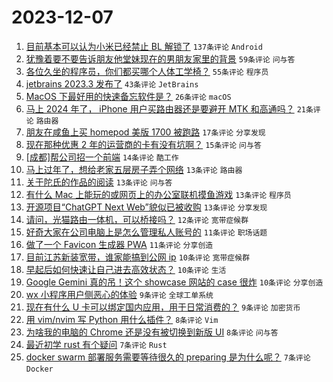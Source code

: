 # 2023-12-07

1. [目前基本可以认为小米已经禁止 BL 解锁了](https://www.v2ex.com/t/998253) `137条评论` `Android`
1. [犹豫着要不要告诉朋友他堂妹现在的男朋友家里的背景](https://www.v2ex.com/t/998257) `59条评论` `问与答`
1. [各位久坐的程序员，你们都买哪个人体工学椅？](https://www.v2ex.com/t/998251) `55条评论` `程序员`
1. [jetbrains 2023.3 发布了](https://www.v2ex.com/t/998240) `43条评论` `JetBrains`
1. [MacOS 下最好用的快速备忘软件是？](https://www.v2ex.com/t/998230) `26条评论` `macOS`
1. [马上 2024 年了， iPhone 用户买路由器还是要避开 MTK 和高通吗？](https://www.v2ex.com/t/998233) `21条评论` `路由器`
1. [朋友在咸鱼上买 homepod 美版 1700 被跑路](https://www.v2ex.com/t/998242) `17条评论` `分享发现`
1. [现在那种优惠 2 年的运营商的卡有没有坑啊？](https://www.v2ex.com/t/998261) `15条评论` `问与答`
1. [[成都]帮公司招一个前端](https://www.v2ex.com/t/998249) `14条评论` `酷工作`
1. [马上过年了，想给老家五层房子弄个网络](https://www.v2ex.com/t/998271) `13条评论` `路由器`
1. [关于陀氏的作品的阅读](https://www.v2ex.com/t/998267) `13条评论` `问与答`
1. [有什么 Mac 上能玩的或网页上的办公室联机摸鱼游戏](https://www.v2ex.com/t/998264) `13条评论` `程序员`
1. [开源项目“ChatGPT Next Web”貌似已被收购](https://www.v2ex.com/t/998237) `13条评论` `分享发现`
1. [请问，光猫路由一体机，可以桥接吗？](https://www.v2ex.com/t/998252) `12条评论` `宽带症候群`
1. [好奇大家在公司电脑上是怎么管理私人账号的](https://www.v2ex.com/t/998269) `11条评论` `职场话题`
1. [做了一个 Favicon 生成器 PWA](https://www.v2ex.com/t/998236) `11条评论` `分享创造`
1. [目前江苏新装宽带，谁家能搞到公网 ip](https://www.v2ex.com/t/998270) `10条评论` `宽带症候群`
1. [早起后如何快速让自己进去高效状态？](https://www.v2ex.com/t/998246) `10条评论` `生活`
1. [Google Gemini 真的吊！这个 showcase 网站的 case 很炸](https://www.v2ex.com/t/998235) `10条评论` `分享创造`
1. [wx 小程序用户侧恶心的体验](https://www.v2ex.com/t/998245) `9条评论` `全球工单系统`
1. [现在有什么 U 卡可以绑定国内应用，用于日常消费的？](https://www.v2ex.com/t/998229) `9条评论` `加密货币`
1. [用 vim/nvim 写 Python 用什么插件？](https://www.v2ex.com/t/998262) `8条评论` `Vim`
1. [为啥我的电脑的 Chrome 还是没有被切换到新版 UI](https://www.v2ex.com/t/998254) `8条评论` `问与答`
1. [最近初学 rust 有个疑问](https://www.v2ex.com/t/998266) `7条评论` `Rust`
1. [docker swarm 部署服务需要等待很久的 preparing 是为什么呢？](https://www.v2ex.com/t/998260) `7条评论` `Docker`
